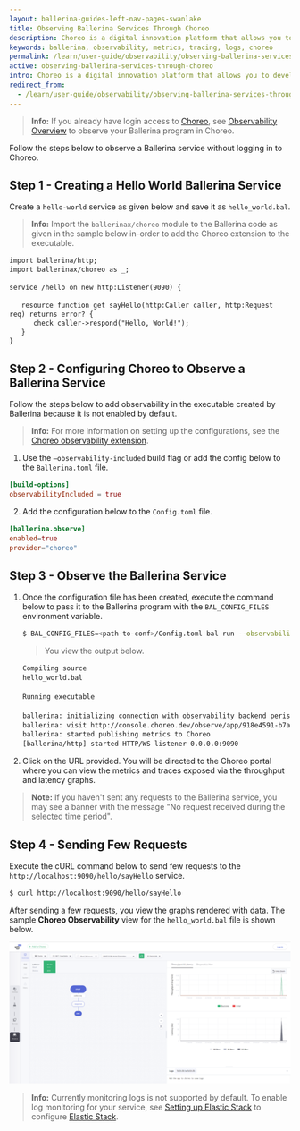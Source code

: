 ```yaml
---
layout: ballerina-guides-left-nav-pages-swanlake
title: Observing Ballerina Services Through Choreo
description: Choreo is a digital innovation platform that allows you to develop, deploy, and manage cloud-native applications at scale. 
keywords: ballerina, observability, metrics, tracing, logs, choreo
permalink: /learn/user-guide/observability/observing-ballerina-services-through-choreo/
active: observing-ballerina-services-through-choreo
intro: Choreo is a digital innovation platform that allows you to develop, deploy, and manage cloud-native applications at scale. 
redirect_from:
  - /learn/user-guide/observability/observing-ballerina-services-through-choreo
---
```


>**Info:** If you already have login access to [Choreo](https://wso2.com/choreo/), see [Observability Overview](https://wso2.com/choreo/docs/observability/observability-overview/) to observe your Ballerina program in Choreo.

Follow the steps below to observe a Ballerina service without logging in to Choreo.

## Step 1 - Creating a Hello World Ballerina Service

Create a `hello-world` service as given below and save it as `hello_world.bal`. 

>**Info:** Import the `ballerinax/choreo` module to the Ballerina code as given in the sample below in-order to add the Choreo extension to the executable.

```ballerina
import ballerina/http;
import ballerinax/choreo as _;
 
service /hello on new http:Listener(9090) {
  
   resource function get sayHello(http:Caller caller, http:Request req) returns error? {
      check caller->respond("Hello, World!");
   }
}
```

## Step 2 - Configuring Choreo to Observe a Ballerina Service

Follow the steps below to add observability in the executable created by Ballerina because it is not enabled by default.

>**Info:** For more information on setting up the configurations, see the [Choreo observability extension](https://central.ballerina.io/ballerinax/choreo). 

1. Use the `–observability-included` build flag or add the config below to the `Ballerina.toml` file.
  ```toml
  [build-options]
  observabilityIncluded = true
  ```

2. Add the configuration below to the `Config.toml` file.
  ```toml
  [ballerina.observe]
  enabled=true
  provider="choreo"
  ```

## Step 3 - Observe the Ballerina Service

1. Once the configuration file has been created, execute the command below to pass it to the Ballerina program with the `BAL_CONFIG_FILES` environment variable.

    ```bash 
    $ BAL_CONFIG_FILES=<path-to-conf>/Config.toml bal run --observability-included hello_world.bal
    ```

    >You view the output below.

    ```bash
    Compiling source
    hello_world.bal

    Running executable

    ballerina: initializing connection with observability backend periscope.choreo.dev:443
    ballerina: visit http://console.choreo.dev/observe/app/918e4591-b7a3-11eb-8af4-bb5c98e5b4d6/918e502d-b7a3-11eb-8af4-bb5c98e5b4d6 to access observability data
    ballerina: started publishing metrics to Choreo
    [ballerina/http] started HTTP/WS listener 0.0.0.0:9090
    ```

2. Click on the URL provided. You will be directed to the Choreo portal where you can view the metrics and traces exposed via the throughput and latency graphs. 
  >**Note:** If you haven't sent any requests to the Ballerina service, you may see a banner with the message "No request received during the selected time period".


## Step 4 - Sending Few Requests

Execute the cURL command below to send few requests to the `http://localhost:9090/hello/sayHello` service.

```bash
$ curl http://localhost:9090/hello/sayHello
```

After sending a few requests, you view the graphs rendered with data. The sample **Choreo Observability** view for the `hello_world.bal` file is shown below. 

![Choreo Obserability View](/learn/images/choreo-observability-view.png "Choreo Obserability View")

>**Info:** Currently monitoring logs is not supported by default. To enable log monitoring for your service, see [Setting up Elastic Stack](/learn/user-guide/observability/observing-ballerina-code/#setting-up-the-external-systems-for-log-analytics) to configure [Elastic Stack](https://www.elastic.co/).

<style> #tree-expand-all , #tree-collapse-all, .cTocElements {display:none;} .cGitButtonContainer {padding-left: 40px;} </style>